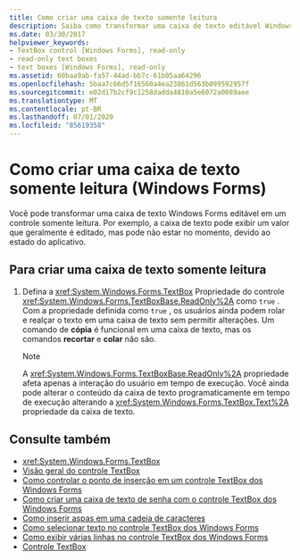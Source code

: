```yaml
---
title: Como criar uma caixa de texto somente leitura
description: Saiba como transformar uma caixa de texto editável Windows Forms em uma caixa de texto de Windows Forms somente leitura.
ms.date: 03/30/2017
helpviewer_keywords:
- TextBox control [Windows Forms], read-only
- read-only text boxes
- text boxes [Windows Forms], read-only
ms.assetid: 60baa9ab-fa57-44ad-bb7c-61b05aa64296
ms.openlocfilehash: 5baa7c66d5f16560a4ea23861d563b099592957f
ms.sourcegitcommit: e02d17b2cf9c1258dadda4810a5e6072a0089aee
ms.translationtype: MT
ms.contentlocale: pt-BR
ms.lasthandoff: 07/01/2020
ms.locfileid: "85619358"
---
```

# <a name="how-to-create-a-read-only-text-box-windows-forms"></a>Como criar uma caixa de texto somente leitura (Windows Forms)

Você pode transformar uma caixa de texto Windows Forms editável em um controle somente leitura. Por exemplo, a caixa de texto pode exibir um valor que geralmente é editado, mas pode não estar no momento, devido ao estado do aplicativo.

## <a name="to-create-a-read-only-text-box"></a>Para criar uma caixa de texto somente leitura

1. Defina a <xref:System.Windows.Forms.TextBox> Propriedade do controle <xref:System.Windows.Forms.TextBoxBase.ReadOnly%2A> como `true` . Com a propriedade definida como `true` , os usuários ainda podem rolar e realçar o texto em uma caixa de texto sem permitir alterações. Um comando de **cópia** é funcional em uma caixa de texto, mas os comandos **recortar** e **colar** não são.

    > [!NOTE]
    > A <xref:System.Windows.Forms.TextBoxBase.ReadOnly%2A> propriedade afeta apenas a interação do usuário em tempo de execução. Você ainda pode alterar o conteúdo da caixa de texto programaticamente em tempo de execução alterando a <xref:System.Windows.Forms.TextBox.Text%2A> propriedade da caixa de texto.

## <a name="see-also"></a>Consulte também

- <xref:System.Windows.Forms.TextBox>
- [Visão geral do controle TextBox](textbox-control-overview-windows-forms.md)
- [Como controlar o ponto de inserção em um controle TextBox dos Windows Forms](how-to-control-the-insertion-point-in-a-windows-forms-textbox-control.md)
- [Como criar uma caixa de texto de senha com o controle TextBox dos Windows Forms](how-to-create-a-password-text-box-with-the-windows-forms-textbox-control.md)
- [Como inserir aspas em uma cadeia de caracteres](how-to-put-quotation-marks-in-a-string-windows-forms.md)
- [Como selecionar texto no controle TextBox dos Windows Forms](how-to-select-text-in-the-windows-forms-textbox-control.md)
- [Como exibir várias linhas no controle TextBox dos Windows Forms](how-to-view-multiple-lines-in-the-windows-forms-textbox-control.md)
- [Controle TextBox](textbox-control-windows-forms.md)

